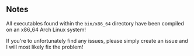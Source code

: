 ## Notes

All executables found within the `bin/x86_64` directory have been compiled on an x86_64 Arch Linux system!

If you're to unfortunately find any issues, please simply create an issue and I will most likely fix the problem!
